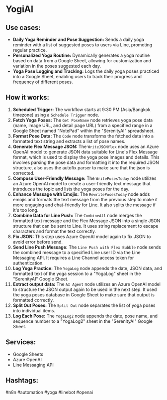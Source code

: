 # YogiAI

## Use cases:

- **Daily Yoga Reminder and Pose Suggestion:** Sends a daily yoga reminder with a list of suggested poses to users via Line, promoting regular practice.
- **Personalized Yoga Routine:**  Dynamically generates a yoga routine based on data from a Google Sheet, allowing for customization and variation in the poses suggested each day.
- **Yoga Pose Logging and Tracking:** Logs the daily yoga poses practiced into a Google Sheet, enabling users to track their progress and frequency of different poses.

## How it works:

1. **Scheduled Trigger:** The workflow starts at 9:30 PM (Asia/Bangkok timezone) using a `Schedule Trigger` node.
2. **Fetch Yoga Poses:**  The `Get PoseName` node retrieves yoga pose data (name, image URL, and detail page URL) from a specified range in a Google Sheet named "NotePad" within the "SerenityAI" spreadsheet.
3. **Format Pose Data:** The `Code` node transforms the fetched data into a formatted text string and extracts a list of pose names.
4. **Generate Flex Message JSON:** The `WriteJSONflex` node uses an Azure OpenAI model to generate JSON data suitable for Line's Flex Message format, which is used to display the yoga pose images and details. This involves parsing the pose data and formatting it into the required JSON structure, also uses the autofix parser to make sure that the json is corrected.
5. **Compose User-Friendly Message:** The `WritePosesToday` node utilizes an Azure OpenAI model to create a user-friendly text message that introduces the topic and lists the yoga poses for the day.
6. **Enhance Message with Emojis:** The `RewritePosesToday` node adds emojis and formats the text message from the previous step to make it more engaging and chat-friendly for Line. It also splits the message if it's too long.
7. **Combine Data for Line Push:** The `CombineAll` node merges the formatted text message and the Flex Message JSON into a single JSON structure that can be sent to Line. It uses string replacement to escape characters and format the text correctly.
8. **Fix JSON:** This step uses Azure OpenAI model again to fix JSON to avoid error before send.
9. **Send Line Push Message:** The `Line Push with Flex Bubble` node sends the combined message to a specified Line user ID via the Line Messaging API. It requires a Line Channel access token for authentication.
10. **Log Yoga Practice:** The `YogaLog` node appends the date, JSON data, and formatted text of the yoga session to a "YogaLog" sheet in the "SerenityAI" Google Sheet.
11. **Extract output data:** The `AI Agent` node utilizes an Azure OpenAI model to structure the JSON output again to be used in the next step. It used the yoga poses database in Google Sheet to make sure that output is formatted correctly.
12. **Split Out Poses:** The `Split Out` node separates the list of yoga poses into individual items.
13. **Log Each Pose:** The `YogaLog2` node appends the date, pose name, and sequence number to a "YogaLog2" sheet in the "SerenityAI" Google Sheet.

## Services:

- Google Sheets
- Azure OpenAI
- Line Messaging API

## Hashtags:

#n8n #automation #yoga #linebot #openai
